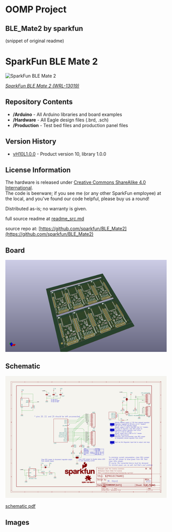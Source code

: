 # OOMP Project  
## BLE_Mate2  by sparkfun  
  
(snippet of original readme)  
  
SparkFun BLE Mate 2  
========================================  
  
![SparkFun BLE Mate 2 ](https://cdn.sparkfun.com//assets/parts/9/9/8/7/13019-01.jpg)  
  
[*SparkFun BLE Mate 2 (WRL-13019)*](https://www.sparkfun.com/products/13019)  
  
  
Repository Contents  
-------------------  
  
* **/Arduino** - All Arduino libraries and board examples  
* **/Hardware** - All Eagle design files (.brd, .sch)  
* **/Production** - Test bed files and production panel files  
  
Version History  
---------------  
* [vH10L1.0.0](https://github.com/sparkfun/BLE_Mate2/tree/vH10L1.0.0) - Product version 10, library 1.0.0  
  
  
License Information  
-------------------  
The hardware is released under [Creative Commons ShareAlike 4.0 International](https://creativecommons.org/licenses/by-sa/4.0/).  
The code is beerware; if you see me (or any other SparkFun employee) at the local, and you've found our code helpful, please buy us a round!  
  
Distributed as-is; no warranty is given.  
  
  full source readme at [readme_src.md](readme_src.md)  
  
source repo at: [https://github.com/sparkfun/BLE_Mate2](https://github.com/sparkfun/BLE_Mate2)  
## Board  
  
[![working_3d.png](working_3d_600.png)](working_3d.png)  
## Schematic  
  
[![working_schematic.png](working_schematic_600.png)](working_schematic.png)  
  
[schematic pdf](working_schematic.pdf)  
## Images  
